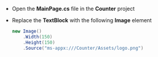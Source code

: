 

- Open the **MainPage.cs** file in the **Counter** project
- Replace the **TextBlock** with the following **Image** element

    ```csharp
    new Image()
        .Width(150)
        .Height(150)
        .Source("ms-appx:///Counter/Assets/logo.png")
    ```